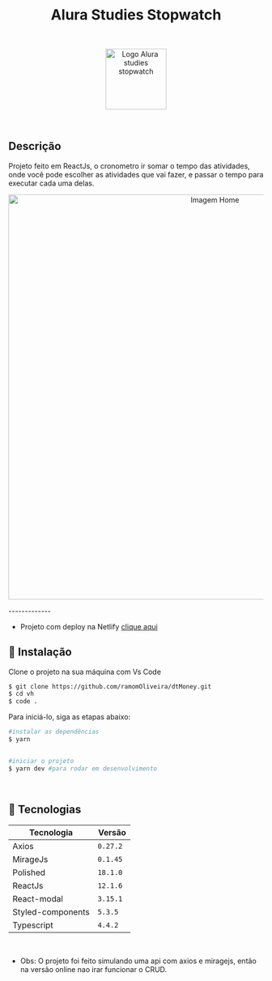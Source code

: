 <h1 align="center">Alura Studies Stopwatch</h1>

<br />

<p align="center">
  <img alt="Logo Alura studies stopwatch" src="github/logo.svg" width="120px">
</p>

<br />

## Descrição

Projeto feito em ReactJs, o cronometro ir somar o tempo das atividades, onde você pode escolher as atividades que vai fazer, e passar o tempo para executar cada uma delas.

<p align="center">
  <img alt="Imagem Home" src="github/dtmoney01.png" width="800px">
</p>

<p>-------------</p>


  - Projeto com deploy na Netlify [clique aqui](https://glittery-bunny-77da3e.netlify.app/)

## 🚀 Instalação

Clone o projeto na sua máquina com Vs Code

```bash
$ git clone https://github.com/ramomOliveira/dtMoney.git
$ cd vh
$ code .
```


Para iniciá-lo, siga as etapas abaixo:

```bash
#instalar as dependências
$ yarn 


#iniciar o projeto
$ yarn dev #para rodar em desenvolvimento
```

</br>

## 🧪 Tecnologias

| Tecnologia            | Versão            |
| --------------------- | ----------------- |
| Axios                 | `0.27.2`          |
| MirageJs              | `0.1.45`          |
| Polished              | `18.1.0`          |
| ReactJs               | `12.1.6 `         |
| React-modal           | `3.15.1`          |
| Styled-components     | `5.3.5`           |
| Typescript            | `4.4.2`           |

<br />



- Obs: O projeto foi feito simulando uma api com axios e miragejs, então na versão online nao irar funcionar o CRUD.
